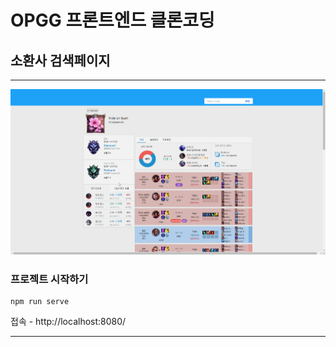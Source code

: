 # OPGG 프론트엔드 클론코딩
## 소환사 검색페이지
---
<img src="https://github.com/pikpokjeon/summoner-search-page/blob/main/demo1.gif" width="1000">

### 프로젝트 시작하기
```
npm run serve
```
접속 - http://localhost:8080/ 

---

